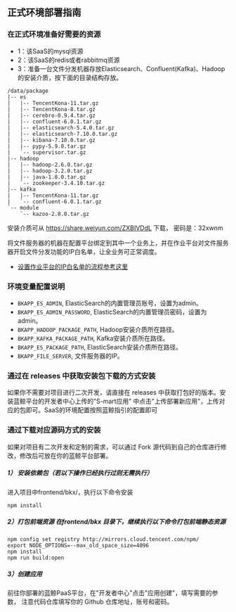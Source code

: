 ## 正式环境部署指南


### 在正式环境准备好需要的资源
- 1：该SaaS的mysql资源
- 2：该SaaS的redis或者rabbitmq资源
- 3：准备一台文件分发机器存放Elasticsearch、Confluent(Kafka)、Hadoop的安装介质，按下面的目录结构存放。
```
/data/package
|-- es
|   |-- TencentKona-11.tar.gz
|   |-- TencentKona-8.tar.gz
|   |-- cerebro-0.9.4.tar.gz
|   |-- confluent-6.0.1.tar.gz
|   |-- elasticsearch-5.4.0.tar.gz
|   |-- elasticsearch-7.10.0.tar.gz
|   |-- kibana-7.10.0.tar.gz
|   |-- pypy-5.9.0.tar.gz
|   `-- supervisor.tar.gz
|-- hadoop
|   |-- hadoop-2.6.0.tar.gz
|   |-- hadoop-3.2.0.tar.gz
|   |-- java-1.8.0.tar.gz
|   `-- zookeeper-3.4.10.tar.gz
|-- kafka
|   |-- TencentKona-11.tar.gz
|   `-- confluent-6.0.1.tar.gz
`-- module
    `-- kazoo-2.8.0.tar.gz
```
安装介质可从 https://share.weiyun.com/ZXBIVDdL 下载， 密码是：32xwnm


将文件服务器的机器在配置平台绑定到其中一个业务上，并在作业平台对文件服务器开启文件分发功能的IP白名单，让全业务可正常调度。
- [设置作业平台的IP白名单的流程参考这里](./set_write_ip.md)


### 环境变量配置说明
- `BKAPP_ES_ADMIN`, ElasticSearch的内置管理员账号，设置为admin。
- `BKAPP_ES_ADMIN_PASSWORD`, ElasticSearch的内置管理员密码，设置为admin。
- `BKAPP_HADOOP_PACKAGE_PATH`, Hadoop安装介质所在路径。
- `BKAPP_KAFKA_PACKAGE_PATH`, Kafka安装介质所在路径。
- `BKAPP_ES_PACKAGE_PATH`, ElasticSearch安装介质所在路径。
- `BKAPP_FILE_SERVER`, 文件服务器的IP。


### 通过在 releases 中获取安装包下载的方式安装
如果你不需要对项目进行二次开发，请直接在 releases 中获取打包好的版本。安装蓝鲸平台的开发者中心上传的"S-mart应用"
中点击"上传部署新应用"，上传对应的包即可。SaaS的环境配置按照蓝鲸指引的配置即可


### 通过下载对应源码方式的安装

如果对项目有二次开发和定制的需求，可以通过 Fork 源代码到自己的仓库进行修改，修改后可放在你的蓝鲸平台部署。

##### 1） 安装依赖包（若以下操作已经执行过则无需执行）

进入项目中frontend/bkx/，执行以下命令安装
```
npm install
```
##### 2）打包前端资源 在frontend/bkx 目录下，继续执行以下命令打包前端静态资源
```
npm config set registry http://mirrors.cloud.tencent.com/npm/
export NODE_OPTIONS=--max_old_space_size=4096
npm install
npm run build:open
```

##### 3）创建应用
前往你部署的蓝鲸PaaS平台，在"开发者中心"点击"应用创建"，填写需要的参数，
注意代码仓库填写你的 Github 仓库地址，账号和密码。
